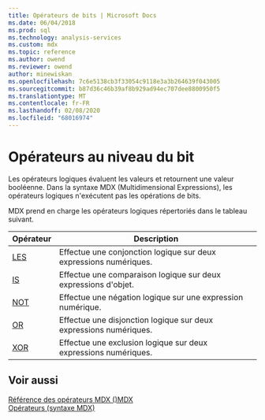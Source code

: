 ```yaml
---
title: Opérateurs de bits | Microsoft Docs
ms.date: 06/04/2018
ms.prod: sql
ms.technology: analysis-services
ms.custom: mdx
ms.topic: reference
ms.author: owend
ms.reviewer: owend
author: minewiskan
ms.openlocfilehash: 7c6e5138cb3f33054c9118e3a3b264639f043005
ms.sourcegitcommit: b87d36c46b39af8b929ad94ec707dee8800950f5
ms.translationtype: MT
ms.contentlocale: fr-FR
ms.lasthandoff: 02/08/2020
ms.locfileid: "68016974"
---
```

# <a name="bitwise-operators"></a>Opérateurs au niveau du bit


  Les opérateurs logiques évaluent les valeurs et retournent une valeur booléenne. Dans la syntaxe MDX (Multidimensional Expressions), les opérateurs logiques n'exécutent pas les opérations de bits.  
  
 MDX prend en charge les opérateurs logiques répertoriés dans le tableau suivant.  
  
|Opérateur|Description|  
|--------------|-----------------|  
|[LES](../mdx/and-mdx.md)|Effectue une conjonction logique sur deux expressions numériques.|  
|[IS](../mdx/is-mdx.md)|Effectue une comparaison logique sur deux expressions d'objet.|  
|[NOT](../mdx/not-mdx.md)|Effectue une négation logique sur une expression numérique.|  
|[OR](../mdx/or-mdx.md)|Effectue une disjonction logique sur deux expressions numériques.|  
|[XOR](../mdx/xor-mdx.md)|Effectue une exclusion logique sur deux expressions numériques.|  
  
## <a name="see-also"></a>Voir aussi  
 [Référence des opérateurs MDX &#40;&#41;MDX](../mdx/mdx-operator-reference-mdx.md)   
 [Opérateurs &#40;syntaxe MDX&#41;](../mdx/operators-mdx-syntax.md)  
  
  
